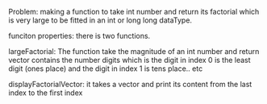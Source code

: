 Problem: making a function to take int number and return its factorial which is very large to be fitted in an int or long long dataType.

funciton properties: there is two functions.

largeFactorial: The function take the magnitude of an int number and return vector contains the number digits which is the digit in index 0 is the least digit (ones place) and the digit in index 1 is tens place.. etc

displayFactorialVector: it takes a vector and print its content from the last index to the first index
